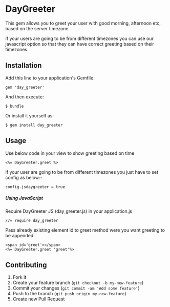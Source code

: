 # DayGreeter

This gem allows you to greet your user with good morning, afternoon etc, based on the server timezone.

If your users are going to be from different timezones you can use our javascript option so that they can have correct greeting based on their timezones.

## Installation

Add this line to your application's Gemfile:

    gem 'day_greeter'

And then execute:

    $ bundle

Or install it yourself as:

    $ gem install day_greeter

## Usage
Use below code in your view to show greeting based on time
```
<%= DayGreeter.greet %>
```
If your user are going to be from different timezones you just have to set config as below:-
```
config.jsdaygreeter = true
```
##### Using JavaScript 
Require DayGreeter JS (day_greeter.js) in your application.js
```
//= require day_greeter
```
Pass already existing element id to greet method were you want greeting to be appended.
```
<span id='greet'></span>
<%= DayGreeter.greet 'greet'%>
```
## Contributing

1. Fork it
2. Create your feature branch (`git checkout -b my-new-feature`)
3. Commit your changes (`git commit -am 'Add some feature'`)
4. Push to the branch (`git push origin my-new-feature`)
5. Create new Pull Request
